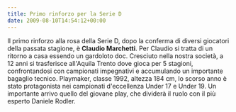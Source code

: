 ```yaml
---
title: Primo rinforzo per la Serie D
date: 2009-08-10T14:54:12+00:00
---
```

Il primo rinforzo alla rosa della Serie D, dopo la conferma di diversi giocatori della passata stagione, è **Claudio Marchetti**. Per Claudio si tratta di un ritorno a casa essendo un gardoloto doc. Cresciuto nella nostra società, a 12 anni si trasferisce all'Aquila Trento dove gioca per 5 stagioni, confrontandosi con campionati impegnativi e accumulando un importante bagaglio tecnico. Playmaker, classe 1992, altezza 184 cm, lo scorso anno è stato protagonista nei campionati d'eccellenza Under 17 e Under 19. Un importante arrivo quello del giovane play, che dividerà il ruolo con il più esperto Daniele Rodler.